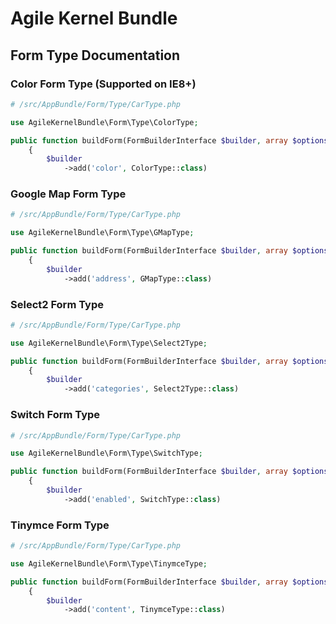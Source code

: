 Agile Kernel Bundle
=================

Form Type Documentation
-----------------------

### Color Form Type (Supported on IE8+)

```php
# /src/AppBundle/Form/Type/CarType.php

use AgileKernelBundle\Form\Type\ColorType;

public function buildForm(FormBuilderInterface $builder, array $options)
    {
        $builder
            ->add('color', ColorType::class)
```

### Google Map Form Type

```php
# /src/AppBundle/Form/Type/CarType.php

use AgileKernelBundle\Form\Type\GMapType;

public function buildForm(FormBuilderInterface $builder, array $options)
    {
        $builder
            ->add('address', GMapType::class)
```

### Select2 Form Type

```php
# /src/AppBundle/Form/Type/CarType.php

use AgileKernelBundle\Form\Type\Select2Type;

public function buildForm(FormBuilderInterface $builder, array $options)
    {
        $builder
            ->add('categories', Select2Type::class)
```

### Switch Form Type

```php
# /src/AppBundle/Form/Type/CarType.php

use AgileKernelBundle\Form\Type\SwitchType;

public function buildForm(FormBuilderInterface $builder, array $options)
    {
        $builder
            ->add('enabled', SwitchType::class)
```

### Tinymce Form Type

```php
# /src/AppBundle/Form/Type/CarType.php

use AgileKernelBundle\Form\Type\TinymceType;

public function buildForm(FormBuilderInterface $builder, array $options)
    {
        $builder
            ->add('content', TinymceType::class)
```
